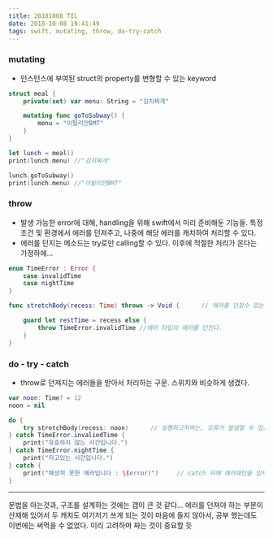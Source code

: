 ```yaml
---
title: 20181008 TIL
date: 2018-10-08 19:41:49
tags: swift, mutating, throw, do-try-catch
---
```


### mutating
- 인스턴스에 부여된 struct의 property를 변형할 수 있는 keyword

```swift
struct meal {
    private(set) var menu: String = "김치찌개"

    mutating func goToSubway() {
        menu = "이탈리안BMT"
    }
}

let lunch = meal()
print(lunch.menu) //"김치찌개"

lunch.goToSubway()
print(lunch.menu) //"이탈리안BMT"
```

### throw
- 발생 가능한 error에 대해, handling을 위해 swift에서 미리 준비해둔 기능들. 특정 조건 및 환경에서 에러를 던져주고, 나중에 해당 에러를 캐치하여 처리할 수 있다.
- 에러를 던지는 메소드는 try로만 calling할 수 있다. 이후에 적절한 처리가 온다는 가정하에…

```swift
enum TimeError : Error {
    case invalidTime
    case nightTime
}

func stretchBody(recess: Time) throws -> Void {      // 에러를 던질수 있는 메서드에서만 throw를 쓸 수 있다. 표현은 argument 뒤에 throws를 써준다.

    guard let restTime = recess else {
        throw TimeError.invalidTime //에러 타입의 에러를 던진다.
    }
}
```

### do - try - catch
- throw로 던져지는 에러들을 받아서 처리하는 구문. 스위치와 비슷하게 생겼다.

```swift
var noon: Time? = 12
noon = nil

do {
    try stretchBody(recess: noon)      // 실행하고자하는, 오류가 발생할 수 있는 코드를 입력합니다. 여러줄 가능.
} catch TimeError.invaliedTime {
    print("유효하지 않는 시간입니다.")
} catch TimeError.nightTime {
    print("자고있는 시간입니다.")
} catch {
    print("예상치 못한 에러입니다 : \(error)")     // catch 뒤에 에러패턴을 입력하지 않으면 error 라는 지역상수가 생성됩니다.
}
```

***

문법을 아는것과, 구조를 설계하는 것에는 갭이 큰 것 같다… 에러를 던져야 하는 부분이 산재해 있어서 두 캐치도 여기저기 쓰게 되는 것이 마음에 들지 않아서, 공부 했는데도 이번에는 써먹을 수 없었다. 미리 고려하며 짜는 것이 중요할 듯
